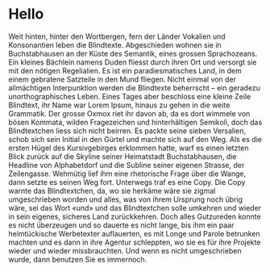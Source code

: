 # Hello
Weit hinten, hinter den Wortbergen, fern der Länder Vokalien und Konsonantien leben die Blindtexte. Abgeschieden wohnen sie in Buchstabhausen an der Küste des Semantik, eines grossen Sprachozeans. Ein kleines Bächlein namens Duden fliesst durch ihren Ort und versorgt sie mit den nötigen Regelialien. Es ist ein paradiesmatisches Land, in dem einem gebratene Satzteile in den Mund fliegen. Nicht einmal von der allmächtigen Interpunktion werden die Blindtexte beherrscht – ein geradezu unorthographisches Leben. Eines Tages aber beschloss eine kleine Zeile Blindtext, ihr Name war Lorem Ipsum, hinaus zu gehen in die weite Grammatik. Der grosse Oxmox riet ihr davon ab, da es dort wimmele von bösen Kommata, wilden Fragezeichen und hinterhältigen Semikoli, doch das Blindtextchen liess sich nicht beirren. Es packte seine sieben Versalien, schob sich sein Initial in den Gürtel und machte sich auf den Weg. Als es die ersten Hügel des Kursivgebirges erklommen hatte, warf es einen letzten Blick zurück auf die Skyline seiner Heimatstadt Buchstabhausen, die Headline von Alphabetdorf und die Subline seiner eigenen Strasse, der Zeilengasse. Wehmütig lief ihm eine rhetorische Frage über die Wange, dann setzte es seinen Weg fort. Unterwegs traf es eine Copy. Die Copy warnte das Blindtextchen, da, wo sie herkäme wäre sie zigmal umgeschrieben worden und alles, was von ihrem Ursprung noch übrig wäre, sei das Wort «und» und das Blindtextchen solle umkehren und wieder in sein eigenes, sicheres Land zurückkehren. Doch alles Gutzureden konnte es nicht überzeugen und so dauerte es nicht lange, bis ihm ein paar heimtückische Werbetexter auflauerten, es mit Longe und Parole betrunken machten und es dann in ihre Agentur schleppten, wo sie es für ihre Projekte wieder und wieder missbrauchten. Und wenn es nicht umgeschrieben wurde, dann benutzen Sie es immernoch.